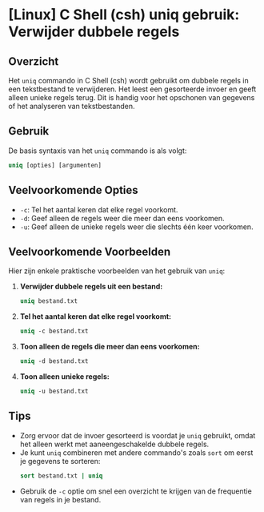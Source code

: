 # [Linux] C Shell (csh) uniq gebruik: Verwijder dubbele regels

## Overzicht
Het `uniq` commando in C Shell (csh) wordt gebruikt om dubbele regels in een tekstbestand te verwijderen. Het leest een gesorteerde invoer en geeft alleen unieke regels terug. Dit is handig voor het opschonen van gegevens of het analyseren van tekstbestanden.

## Gebruik
De basis syntaxis van het `uniq` commando is als volgt:

```csh
uniq [opties] [argumenten]
```

## Veelvoorkomende Opties
- `-c`: Tel het aantal keren dat elke regel voorkomt.
- `-d`: Geef alleen de regels weer die meer dan eens voorkomen.
- `-u`: Geef alleen de unieke regels weer die slechts één keer voorkomen.

## Veelvoorkomende Voorbeelden
Hier zijn enkele praktische voorbeelden van het gebruik van `uniq`:

1. **Verwijder dubbele regels uit een bestand:**
   ```csh
   uniq bestand.txt
   ```

2. **Tel het aantal keren dat elke regel voorkomt:**
   ```csh
   uniq -c bestand.txt
   ```

3. **Toon alleen de regels die meer dan eens voorkomen:**
   ```csh
   uniq -d bestand.txt
   ```

4. **Toon alleen unieke regels:**
   ```csh
   uniq -u bestand.txt
   ```

## Tips
- Zorg ervoor dat de invoer gesorteerd is voordat je `uniq` gebruikt, omdat het alleen werkt met aaneengeschakelde dubbele regels.
- Je kunt `uniq` combineren met andere commando's zoals `sort` om eerst je gegevens te sorteren:
  ```csh
  sort bestand.txt | uniq
  ```
- Gebruik de `-c` optie om snel een overzicht te krijgen van de frequentie van regels in je bestand.